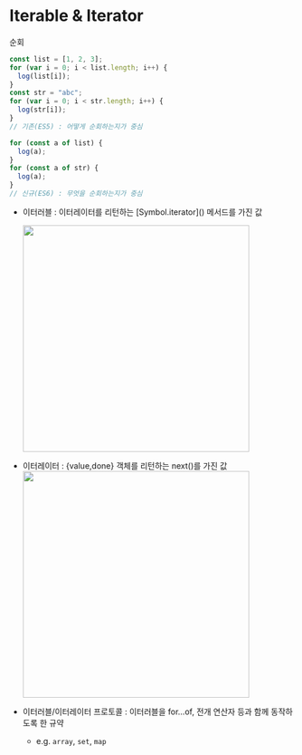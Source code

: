 # Iterable & Iterator

순회

```js
const list = [1, 2, 3];
for (var i = 0; i < list.length; i++) {
  log(list[i]);
}
const str = "abc";
for (var i = 0; i < str.length; i++) {
  log(str[i]);
}
// 기존(ES5) : 어떻게 순회하는지가 중심

for (const a of list) {
  log(a);
}
for (const a of str) {
  log(a);
}
// 신규(ES6) : 무엇을 순회하는지가 중심
```

- 이터러블 : 이터레이터를 리턴하는 \[Symbol.iterator]() 메서드를 가진 값

  <img src='https://file.notion.so/f/s/7c7cf6a4-21bf-4816-85bb-b48665970f9f/%E1%84%89%E1%85%B3%E1%84%8F%E1%85%B3%E1%84%85%E1%85%B5%E1%86%AB%E1%84%89%E1%85%A3%E1%86%BA_2023-05-14_%E1%84%8B%E1%85%A9%E1%84%92%E1%85%AE_3.17.38.png?id=f8c7a578-1a92-4173-9682-fae0dea3b034&table=block&spaceId=0634ecca-151f-489c-958f-a813ecd17586&expirationTimestamp=1684646563775&signature=KBfj3_cBW64faTI3f-EiRlcO9F_mi8uP00t3IVtW2-c&downloadName=%E1%84%89%E1%85%B3%E1%84%8F%E1%85%B3%E1%84%85%E1%85%B5%E1%86%AB%E1%84%89%E1%85%A3%E1%86%BA+2023-05-14+%E1%84%8B%E1%85%A9%E1%84%92%E1%85%AE+3.17.38.png' width=400/>

- 이터레이터 : {value,done} 객체를 리턴하는 next()를 가진 값
  <img src='https://file.notion.so/f/s/58b84de7-2274-4b69-b6a0-a4654f2a4d00/%E1%84%89%E1%85%B3%E1%84%8F%E1%85%B3%E1%84%85%E1%85%B5%E1%86%AB%E1%84%89%E1%85%A3%E1%86%BA_2023-05-14_%E1%84%8B%E1%85%A9%E1%84%92%E1%85%AE_3.17.45.png?id=e318c480-7c1a-4cbb-a10a-be3094b6163a&table=block&spaceId=0634ecca-151f-489c-958f-a813ecd17586&expirationTimestamp=1684646596913&signature=SLYyLG35anGfikTkaWzLv7YhWUuLSewKoU-BvYv8bsM&downloadName=%E1%84%89%E1%85%B3%E1%84%8F%E1%85%B3%E1%84%85%E1%85%B5%E1%86%AB%E1%84%89%E1%85%A3%E1%86%BA+2023-05-14+%E1%84%8B%E1%85%A9%E1%84%92%E1%85%AE+3.17.45.png' width=400 />

- 이터러블/이터레이터 프로토콜 : 이터러블을 for…of, 전개 연산자 등과 함께 동작하도록 한 규약
  - e.g. `array`, `set`, `map`
